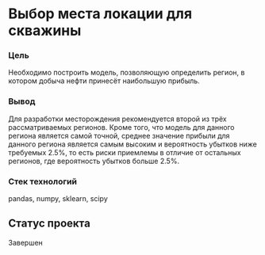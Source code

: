 # Выбор места локации для скважины
### Цель
Необходимо построить модель, позволяющую определить регион, в котором добыча нефти принесёт наибольшую прибыль.
### Вывод
Для разработки месторождения рекомендуется второй из трёх рассматриваемых регионов. Кроме того, что модель для данного региона является самой точной, среднее значение прибыли для данного региона является самым высоким и вероятность убытков ниже требуемых 2.5%, то есть риски приемлемы в отличие от остальных регионов, где вероятность убытков больше 2.5%.
### Стек технологий
pandas, numpy, sklearn, scipy
## Статус проекта
Завершен
